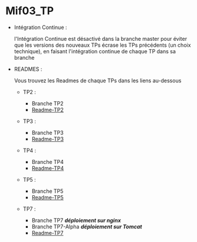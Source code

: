 # Mif03_TP

* Intégration Continue : 

    l'Intégration Continue est désactivé dans la branche master pour éviter que les versions des nouveaux TPs écrase les TPs précédents (un choix technique), en faisant l'intégration continue de chaque TP dans sa branche
 
* READMES : 

    Vous trouvez les Readmes de chaque TPs dans les liens au-dessous

    - TP2 : 
        - Branche TP2
        - [Readme-TP2](https://forge.univ-lyon1.fr/p1809208/mif03_tp/-/blob/TP2/server/README.md)

    - TP3 : 
        - Branche TP3 
        - [Readme-TP3](https://forge.univ-lyon1.fr/p1809208/mif03_tp/-/blob/TP3/serverMVC/README.md)
    
    - TP4 : 
        - Branche TP4 
        - [Readme-TP4](https://forge.univ-lyon1.fr/p1809208/mif03_tp/-/blob/TP4/API/README.md)
    
    - TP5 : 
        - Branche TP5 
        - [Readme-TP5](https://forge.univ-lyon1.fr/p1809208/mif03_tp/-/blob/TP5/client/README.md)

    - TP7 : 
        - Branche TP7 ***déploiement sur nginx***
        - Branche TP7-Alpha ***déploiement sur Tomcat***
        - [Readme-TP7](https://forge.univ-lyon1.fr/p1809208/mif03_tp/-/blob/TP7/clientPerf/README.md)
     

     

 
